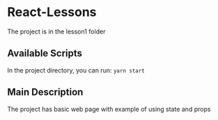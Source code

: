 # React-Lessons

The project is in the lesson1 folder

## Available Scripts

In the project directory, you can run: `yarn start`

## Main Description

The project has basic web page with example of using state and props 